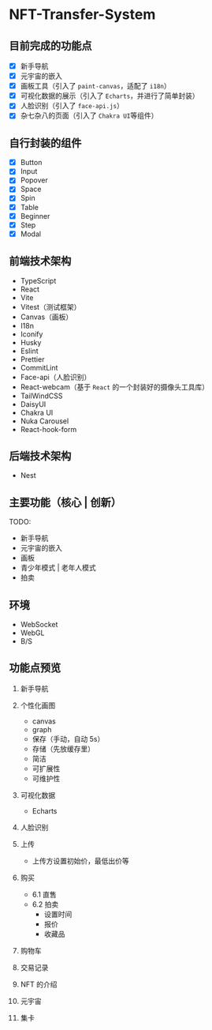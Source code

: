 # NFT-Transfer-System

## 目前完成的功能点

- [x] 新手导航
- [x] 元宇宙的嵌入
- [x] 画板工具（引入了 `paint-canvas`，适配了 `i18n`）
- [x] 可视化数据的展示（引入了 `Echarts`，并进行了简单封装）
- [x] 人脸识别（引入了 `face-api.js`）
- [x] 杂七杂八的页面（引入了 `Chakra UI`等组件）

## 自行封装的组件

- [x] Button
- [x] Input
- [x] Popover
- [x] Space
- [x] Spin
- [x] Table
- [x] Beginner
- [x] Step
- [x] Modal

## 前端技术架构

- TypeScript
- React
- Vite
- Vitest（测试框架）
- Canvas（画板）
- I18n
- Iconify
- Husky
- Eslint
- Prettier
- CommitLint
- Face-api（人脸识别）
- React-webcam（基于 `React` 的一个封装好的摄像头工具库）
- TailWindCSS
- DaisyUI
- Chakra UI
- Nuka Carousel
- React-hook-form

## 后端技术架构

- Nest

## 主要功能（核心 | 创新）

TODO:

- 新手导航
- 元宇宙的嵌入
- 画板
- 青少年模式 | 老年人模式
- 拍卖

## 环境

- WebSocket
- WebGL
- B/S

## 功能点预览

1. 新手导航

2. 个性化画图
   - canvas
   - graph
   - 保存（手动，自动 5s）
   - 存储（先放缓存里）
   - 简洁
   - 可扩展性
   - 可维护性
3. 可视化数据

   - Echarts

4. 人脸识别

5. 上传

   - 上传方设置初始价，最低出价等

6. 购买

   - 6.1 直售
   - 6.2 拍卖
     - 设置时间
     - 报价
     - 收藏品

7. 购物车
8. 交易记录
9. NFT 的介绍
10. 元宇宙
11. 集卡

